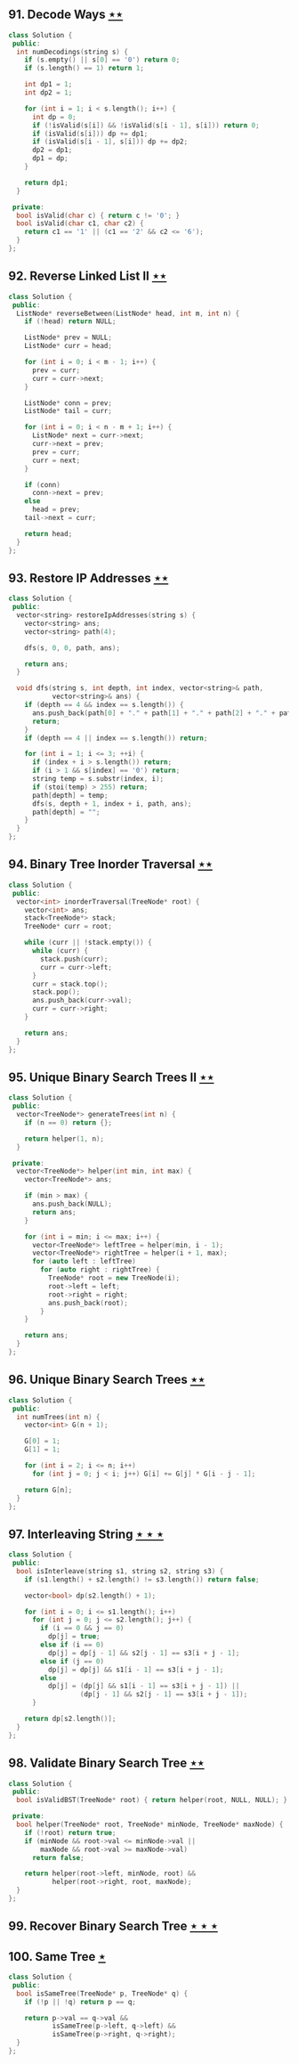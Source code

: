 ## 91. Decode Ways [$\star\star$](https://leetcode.com/problems/decode-ways)

```cpp
class Solution {
 public:
  int numDecodings(string s) {
    if (s.empty() || s[0] == '0') return 0;
    if (s.length() == 1) return 1;

    int dp1 = 1;
    int dp2 = 1;

    for (int i = 1; i < s.length(); i++) {
      int dp = 0;
      if (!isValid(s[i]) && !isValid(s[i - 1], s[i])) return 0;
      if (isValid(s[i])) dp += dp1;
      if (isValid(s[i - 1], s[i])) dp += dp2;
      dp2 = dp1;
      dp1 = dp;
    }

    return dp1;
  }

 private:
  bool isValid(char c) { return c != '0'; }
  bool isValid(char c1, char c2) {
    return c1 == '1' || (c1 == '2' && c2 <= '6');
  }
};
```

## 92. Reverse Linked List II [$\star\star$](https://leetcode.com/problems/reverse-linked-list-ii)

```cpp
class Solution {
 public:
  ListNode* reverseBetween(ListNode* head, int m, int n) {
    if (!head) return NULL;

    ListNode* prev = NULL;
    ListNode* curr = head;

    for (int i = 0; i < m - 1; i++) {
      prev = curr;
      curr = curr->next;
    }

    ListNode* conn = prev;
    ListNode* tail = curr;

    for (int i = 0; i < n - m + 1; i++) {
      ListNode* next = curr->next;
      curr->next = prev;
      prev = curr;
      curr = next;
    }

    if (conn)
      conn->next = prev;
    else
      head = prev;
    tail->next = curr;

    return head;
  }
};
```

## 93. Restore IP Addresses [$\star\star$](https://leetcode.com/problems/restore-ip-addresses)

```cpp
class Solution {
 public:
  vector<string> restoreIpAddresses(string s) {
    vector<string> ans;
    vector<string> path(4);

    dfs(s, 0, 0, path, ans);

    return ans;
  }

  void dfs(string s, int depth, int index, vector<string>& path,
           vector<string>& ans) {
    if (depth == 4 && index == s.length()) {
      ans.push_back(path[0] + "." + path[1] + "." + path[2] + "." + path[3]);
      return;
    }
    if (depth == 4 || index == s.length()) return;

    for (int i = 1; i <= 3; ++i) {
      if (index + i > s.length()) return;
      if (i > 1 && s[index] == '0') return;
      string temp = s.substr(index, i);
      if (stoi(temp) > 255) return;
      path[depth] = temp;
      dfs(s, depth + 1, index + i, path, ans);
      path[depth] = "";
    }
  }
};
```

## 94. Binary Tree Inorder Traversal [$\star\star$](https://leetcode.com/problems/binary-tree-inorder-traversal)

```cpp
class Solution {
 public:
  vector<int> inorderTraversal(TreeNode* root) {
    vector<int> ans;
    stack<TreeNode*> stack;
    TreeNode* curr = root;

    while (curr || !stack.empty()) {
      while (curr) {
        stack.push(curr);
        curr = curr->left;
      }
      curr = stack.top();
      stack.pop();
      ans.push_back(curr->val);
      curr = curr->right;
    }

    return ans;
  }
};
```

## 95. Unique Binary Search Trees II [$\star\star$](https://leetcode.com/problems/unique-binary-search-trees-ii)

```cpp
class Solution {
 public:
  vector<TreeNode*> generateTrees(int n) {
    if (n == 0) return {};

    return helper(1, n);
  }

 private:
  vector<TreeNode*> helper(int min, int max) {
    vector<TreeNode*> ans;

    if (min > max) {
      ans.push_back(NULL);
      return ans;
    }

    for (int i = min; i <= max; i++) {
      vector<TreeNode*> leftTree = helper(min, i - 1);
      vector<TreeNode*> rightTree = helper(i + 1, max);
      for (auto left : leftTree)
        for (auto right : rightTree) {
          TreeNode* root = new TreeNode(i);
          root->left = left;
          root->right = right;
          ans.push_back(root);
        }
    }

    return ans;
  }
};
```

## 96. Unique Binary Search Trees [$\star\star$](https://leetcode.com/problems/unique-binary-search-trees)

```cpp
class Solution {
 public:
  int numTrees(int n) {
    vector<int> G(n + 1);

    G[0] = 1;
    G[1] = 1;

    for (int i = 2; i <= n; i++)
      for (int j = 0; j < i; j++) G[i] += G[j] * G[i - j - 1];

    return G[n];
  }
};
```

## 97. Interleaving String [$\star\star\star$](https://leetcode.com/problems/interleaving-string)

```cpp
class Solution {
 public:
  bool isInterleave(string s1, string s2, string s3) {
    if (s1.length() + s2.length() != s3.length()) return false;

    vector<bool> dp(s2.length() + 1);

    for (int i = 0; i <= s1.length(); i++)
      for (int j = 0; j <= s2.length(); j++) {
        if (i == 0 && j == 0)
          dp[j] = true;
        else if (i == 0)
          dp[j] = dp[j - 1] && s2[j - 1] == s3[i + j - 1];
        else if (j == 0)
          dp[j] = dp[j] && s1[i - 1] == s3[i + j - 1];
        else
          dp[j] = (dp[j] && s1[i - 1] == s3[i + j - 1]) ||
                  (dp[j - 1] && s2[j - 1] == s3[i + j - 1]);
      }

    return dp[s2.length()];
  }
};
```

## 98. Validate Binary Search Tree [$\star\star$](https://leetcode.com/problems/validate-binary-search-tree)

```cpp
class Solution {
 public:
  bool isValidBST(TreeNode* root) { return helper(root, NULL, NULL); }

 private:
  bool helper(TreeNode* root, TreeNode* minNode, TreeNode* maxNode) {
    if (!root) return true;
    if (minNode && root->val <= minNode->val ||
        maxNode && root->val >= maxNode->val)
      return false;

    return helper(root->left, minNode, root) &&
           helper(root->right, root, maxNode);
  }
};
```

## 99. Recover Binary Search Tree [$\star\star\star$](https://leetcode.com/problems/recover-binary-search-tree)

## 100. Same Tree [$\star$](https://leetcode.com/problems/same-tree)

```cpp
class Solution {
 public:
  bool isSameTree(TreeNode* p, TreeNode* q) {
    if (!p || !q) return p == q;

    return p->val == q->val &&
           isSameTree(p->left, q->left) &&
           isSameTree(p->right, q->right);
  }
};
```

